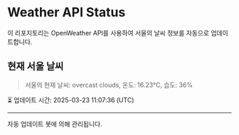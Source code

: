 
# Weather API Status

이 리포지토리는 OpenWeather API를 사용하여 서울의 날씨 정보를 자동으로 업데이트합니다.

## 현재 서울 날씨
> 서울의 현재 날씨: overcast clouds, 온도: 16.23°C, 습도: 36%

⏳ 업데이트 시간: 2025-03-23 11:07:36 (UTC)

---
자동 업데이트 봇에 의해 관리됩니다.
